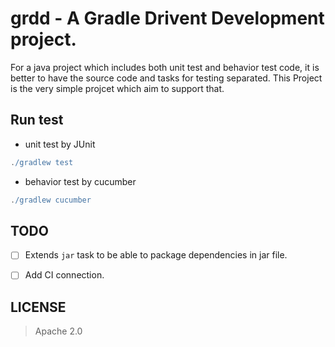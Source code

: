 # grdd - A Gradle Drivent Development project.

For a java project which includes both unit test and behavior test code, it is better to have the source code and tasks for testing separated. This Project is the very simple projcet which aim to support that.

## Run test

- unit test by JUnit

```groovy
./gradlew test
```

- behavior test by cucumber

```groovy
./gradlew cucumber
```

## TODO

- [ ] Extends ```jar``` task to be able to package dependencies in jar file.

- [ ] Add CI connection.

## LICENSE

> Apache 2.0
